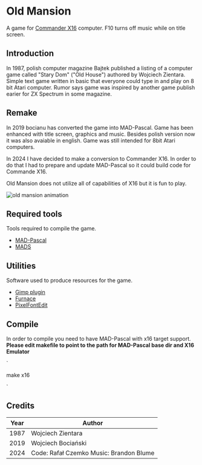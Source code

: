 # Old Mansion

A game for [Commander X16](https://www.commanderx16.com/) computer.
F10 turns off music while on title screen.

## Introduction

In 1987, polish computer magazine Bajtek published a listing of a computer game called "Stary Dom" ("Old House") authored by Wojciech Zientara. Simple text game written in basic that everyone could type in and play on 8 bit Atari computer. Rumor says game was inspired by another game publish earier for ZX Spectrum in some magazine.

## Remake

In 2019 bocianu has converted the game into MAD-Pascal. Game has been enhanced with title screen, graphics and music. Besides polish version now it was also avaiable in english.
Game was still intended for 8bit Atari computers.

In 2024 I have decided to make a conversion to Commander X16. In order to do that I had to prepare and update MAD-Pascal so it could build code for Commande X16.

Old Mansion does not utilize all of capabilities of X16 but it is fun to play.

![old mansion animation](resources/oldmansion.gif)

## Required tools

Tools required to compile the game.

- [MAD-Pascal](https://github.com/MADRAFi/Mad-Pascal/tree/x16)
- [MADS](https://github.com/tebe6502/Mad-Assembler)

## Utilities

Software used to produce resources for the game.

- [Gimp plugin](https://github.com/jestin/gimp-vera-tileset-plugin)
- [Furnace](https://tildearrow.org/furnace/)
- [PixelFontEdit](http://www.min.at/pixelfont)

## Compile

In order to compile you need to have MAD-Pascal with x16 target support.
**Please edit makefile to point to the path for MAD-Pascal base dir and X16 Emulator**

`

make x16

`

## Credits

| Year | Author                                   |
| ---- | ---------------------------------------- |
| 1987 | Wojciech Zientara                        |
| 2019 | Wojciech Bociański                       |
| 2024 | Code: Rafał Czemko  Music: Brandon Blume |
